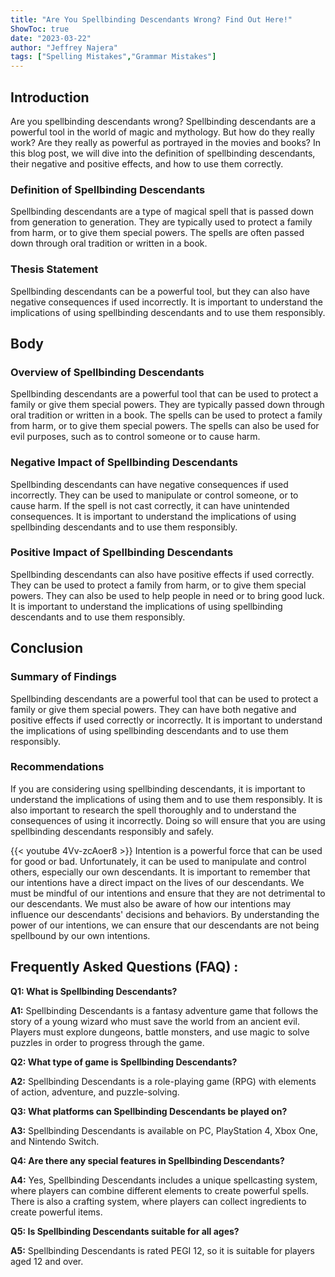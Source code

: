 ```yaml
---
title: "Are You Spellbinding Descendants Wrong? Find Out Here!"
ShowToc: true 
date: "2023-03-22"
author: "Jeffrey Najera" 
tags: ["Spelling Mistakes","Grammar Mistakes"]
---
```

## Introduction 

Are you spellbinding descendants wrong? Spellbinding descendants are a powerful tool in the world of magic and mythology. But how do they really work? Are they really as powerful as portrayed in the movies and books? In this blog post, we will dive into the definition of spellbinding descendants, their negative and positive effects, and how to use them correctly. 

### Definition of Spellbinding Descendants 

Spellbinding descendants are a type of magical spell that is passed down from generation to generation. They are typically used to protect a family from harm, or to give them special powers. The spells are often passed down through oral tradition or written in a book. 

### Thesis Statement 

Spellbinding descendants can be a powerful tool, but they can also have negative consequences if used incorrectly. It is important to understand the implications of using spellbinding descendants and to use them responsibly. 

## Body 

### Overview of Spellbinding Descendants 

Spellbinding descendants are a powerful tool that can be used to protect a family or give them special powers. They are typically passed down through oral tradition or written in a book. The spells can be used to protect a family from harm, or to give them special powers. The spells can also be used for evil purposes, such as to control someone or to cause harm. 

### Negative Impact of Spellbinding Descendants 

Spellbinding descendants can have negative consequences if used incorrectly. They can be used to manipulate or control someone, or to cause harm. If the spell is not cast correctly, it can have unintended consequences. It is important to understand the implications of using spellbinding descendants and to use them responsibly. 

### Positive Impact of Spellbinding Descendants 

Spellbinding descendants can also have positive effects if used correctly. They can be used to protect a family from harm, or to give them special powers. They can also be used to help people in need or to bring good luck. It is important to understand the implications of using spellbinding descendants and to use them responsibly. 

## Conclusion 

### Summary of Findings 

Spellbinding descendants are a powerful tool that can be used to protect a family or give them special powers. They can have both negative and positive effects if used correctly or incorrectly. It is important to understand the implications of using spellbinding descendants and to use them responsibly. 

### Recommendations 

If you are considering using spellbinding descendants, it is important to understand the implications of using them and to use them responsibly. It is also important to research the spell thoroughly and to understand the consequences of using it incorrectly. Doing so will ensure that you are using spellbinding descendants responsibly and safely.

{{< youtube 4Vv-zcAoer8 >}} 
Intention is a powerful force that can be used for good or bad. Unfortunately, it can be used to manipulate and control others, especially our own descendants. It is important to remember that our intentions have a direct impact on the lives of our descendants. We must be mindful of our intentions and ensure that they are not detrimental to our descendants. We must also be aware of how our intentions may influence our descendants' decisions and behaviors. By understanding the power of our intentions, we can ensure that our descendants are not being spellbound by our own intentions.

## Frequently Asked Questions (FAQ) :
**Q1: What is Spellbinding Descendants?**

**A1:** Spellbinding Descendants is a fantasy adventure game that follows the story of a young wizard who must save the world from an ancient evil. Players must explore dungeons, battle monsters, and use magic to solve puzzles in order to progress through the game. 

**Q2: What type of game is Spellbinding Descendants?**

**A2:** Spellbinding Descendants is a role-playing game (RPG) with elements of action, adventure, and puzzle-solving. 

**Q3: What platforms can Spellbinding Descendants be played on?**

**A3:** Spellbinding Descendants is available on PC, PlayStation 4, Xbox One, and Nintendo Switch. 

**Q4: Are there any special features in Spellbinding Descendants?**

**A4:** Yes, Spellbinding Descendants includes a unique spellcasting system, where players can combine different elements to create powerful spells. There is also a crafting system, where players can collect ingredients to create powerful items. 

**Q5: Is Spellbinding Descendants suitable for all ages?**

**A5:** Spellbinding Descendants is rated PEGI 12, so it is suitable for players aged 12 and over.





